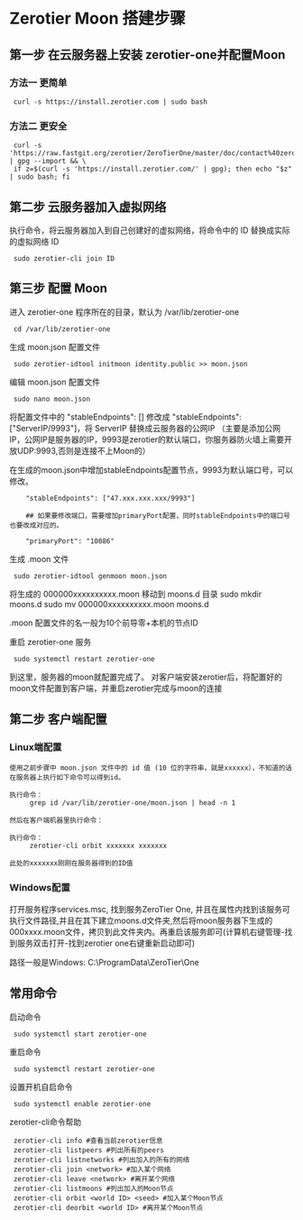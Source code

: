 # Zerotier Moon 搭建步骤

## 第一步 在云服务器上安装 zerotier-one并配置Moon

### 方法一 更简单

     curl -s https://install.zerotier.com | sudo bash

### 方法二 更安全

     curl -s 'https://raw.fastgit.org/zerotier/ZeroTierOne/master/doc/contact%40zerotier.com.gpg' | gpg --import && \
     if z=$(curl -s 'https://install.zerotier.com/' | gpg); then echo "$z" | sudo bash; fi

## 第二步 云服务器加入虚拟网络

执行命令，将云服务器加入到自己创建好的虚拟网络，将命令中的 ID 替换成实际的虚拟网络 ID

     sudo zerotier-cli join ID

## 第三步 配置 Moon

进入 zerotier-one 程序所在的目录，默认为 /var/lib/zerotier-one

     cd /var/lib/zerotier-one

生成 moon.json 配置文件

     sudo zerotier-idtool initmoon identity.public >> moon.json

编辑 moon.json 配置文件

     sudo nano moon.json

将配置文件中的 "stableEndpoints": [] 修改成 "stableEndpoints": ["ServerIP/9993"]，将 ServerIP 替换成云服务器的公网IP
（主要是添加公网IP，公网IP是服务器的IP，9993是zerotier的默认端口，你服务器防火墙上需要开放UDP:9993,否则是连接不上Moon的）

在生成的moon.json中增加stableEndpoints配置节点，9993为默认端口号，可以修改。

        "stableEndpoints": ["47.xxx.xxx.xxx/9993"]

        ## 如果要修改端口，需要增加primaryPort配置，同时stableEndpoints中的端口号也要改成对应的。

        "primaryPort": "10086"

生成 .moon 文件

     sudo zerotier-idtool genmoon moon.json

将生成的 000000xxxxxxxxxx.moon 移动到 moons.d 目录
     sudo mkdir moons.d
     sudo mv 000000xxxxxxxxxx.moon moons.d

.moon 配置文件的名一般为10个前导零+本机的节点ID

重启 zerotier-one 服务

     sudo systemctl restart zerotier-one

到这里，服务器的moon就配置完成了。
对客户端安装zerotier后，将配置好的moon文件配置到客户端，并重启zerotier完成与moon的连接

## 第二步 客户端配置

### Linux端配置

    使用之前步骤中 moon.json 文件中的 id 值 (10 位的字符串，就是xxxxxx），不知道的话在服务器上执行如下命令可以得到id。

    执行命令：
         grep id /var/lib/zerotier-one/moon.json | head -n 1

    然后在客户端机器里执行命令：

    执行命令：
         zerotier-cli orbit xxxxxxx xxxxxxx

    此处的xxxxxxx刚刚在服务器得到的ID值

### Windows配置

打开服务程序services.msc, 找到服务ZeroTier One, 并且在属性内找到该服务可执行文件路径,并且在其下建立moons.d文件夹,然后将moon服务器下生成的000xxxx.moon文件，拷贝到此文件夹内。再重启该服务即可(计算机右键管理-找到服务双击打开-找到zerotier one右键重新启动即可)

路径一般是Windows: C:\ProgramData\ZeroTier\One

## 常用命令

  启动命令

     sudo systemctl start zerotier-one

  重启命令

     sudo systemctl restart zerotier-one

  设置开机自启命令

     sudo systemctl enable zerotier-one

  zerotier-cli命令帮助

     zerotier-cli info #查看当前zerotier信息
     zerotier-cli listpeers #列出所有的peers
     zerotier-cli listnetworks #列出加入的所有的网络
     zerotier-cli join <network> #加入某个网络
     zerotier-cli leave <network> #离开某个网络
     zerotier-cli listmoons #列出加入的Moon节点
     zerotier-cli orbit <world ID> <seed> #加入某个Moon节点
     zerotier-cli deorbit <world ID> #离开某个Moon节点
